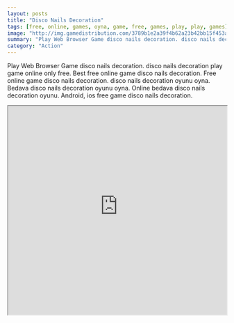 ```yaml
---
layout: posts
title: "Disco Nails Decoration"
tags: [free, online, games, oyna, game, free, games, play, play, games]
image: "http://img.gamedistribution.com/3789b1e2a39f4b62a23b42bb15f453a2.jpg"
summary: "Play Web Browser Game disco nails decoration. disco nails decoration play game online only free. Best free online game disco nails decoration. Free online game disco nails decoration. disco nails decoration oyunu oyna. Bedava disco nails decoration oyunu oyna. Online bedava disco nails decoration oyunu. Android, ios free game disco nails decoration."
category: "Action"
---
```


Play Web Browser Game disco nails decoration. disco nails decoration play game online only free. Best free online game disco nails decoration. Free online game disco nails decoration. disco nails decoration oyunu oyna. Bedava disco nails decoration oyunu oyna. Online bedava disco nails decoration oyunu. Android, ios free game disco nails decoration.

<iframe width="100%" height="480px;" src="http://flash.gamedistribution.com?game=3789b1e2a39f4b62a23b42bb15f453a2"></iframe>